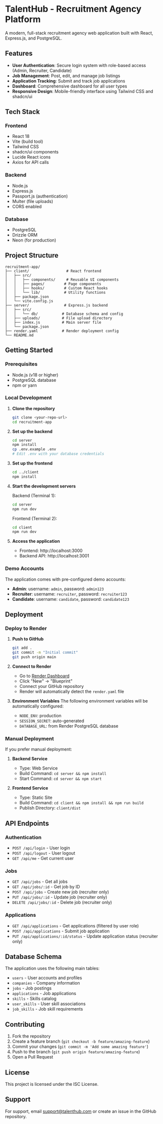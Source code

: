 # TalentHub - Recruitment Agency Platform

A modern, full-stack recruitment agency web application built with React, Express.js, and PostgreSQL.

## Features

- **User Authentication**: Secure login system with role-based access (Admin, Recruiter, Candidate)
- **Job Management**: Post, edit, and manage job listings
- **Application Tracking**: Submit and track job applications
- **Dashboard**: Comprehensive dashboard for all user types
- **Responsive Design**: Mobile-friendly interface using Tailwind CSS and shadcn/ui

## Tech Stack

### Frontend
- React 18
- Vite (build tool)
- Tailwind CSS
- shadcn/ui components
- Lucide React icons
- Axios for API calls

### Backend
- Node.js
- Express.js
- Passport.js (authentication)
- Multer (file uploads)
- CORS enabled

### Database
- PostgreSQL
- Drizzle ORM
- Neon (for production)

## Project Structure

```
recruitment-app/
├── client/                 # React frontend
│   ├── src/
│   │   ├── components/     # Reusable UI components
│   │   ├── pages/         # Page components
│   │   ├── hooks/         # Custom React hooks
│   │   └── lib/           # Utility functions
│   ├── package.json
│   └── vite.config.js
├── server/                # Express.js backend
│   ├── src/
│   │   └── db/           # Database schema and config
│   ├── uploads/          # File upload directory
│   ├── index.js          # Main server file
│   └── package.json
├── render.yaml           # Render deployment config
└── README.md
```

## Getting Started

### Prerequisites
- Node.js (v18 or higher)
- PostgreSQL database
- npm or yarn

### Local Development

1. **Clone the repository**
   ```bash
   git clone <your-repo-url>
   cd recruitment-app
   ```

2. **Set up the backend**
   ```bash
   cd server
   npm install
   cp .env.example .env
   # Edit .env with your database credentials
   ```

3. **Set up the frontend**
   ```bash
   cd ../client
   npm install
   ```

4. **Start the development servers**
   
   Backend (Terminal 1):
   ```bash
   cd server
   npm run dev
   ```
   
   Frontend (Terminal 2):
   ```bash
   cd client
   npm run dev
   ```

5. **Access the application**
   - Frontend: http://localhost:3000
   - Backend API: http://localhost:3001

### Demo Accounts

The application comes with pre-configured demo accounts:

- **Admin**: username: `admin`, password: `admin123`
- **Recruiter**: username: `recruiter`, password: `recruiter123`
- **Candidate**: username: `candidate`, password: `candidate123`

## Deployment

### Deploy to Render

1. **Push to GitHub**
   ```bash
   git add .
   git commit -m "Initial commit"
   git push origin main
   ```

2. **Connect to Render**
   - Go to [Render Dashboard](https://dashboard.render.com)
   - Click "New" → "Blueprint"
   - Connect your GitHub repository
   - Render will automatically detect the `render.yaml` file

3. **Environment Variables**
   The following environment variables will be automatically configured:
   - `NODE_ENV`: production
   - `SESSION_SECRET`: auto-generated
   - `DATABASE_URL`: from Render PostgreSQL database

### Manual Deployment

If you prefer manual deployment:

1. **Backend Service**
   - Type: Web Service
   - Build Command: `cd server && npm install`
   - Start Command: `cd server && npm start`

2. **Frontend Service**
   - Type: Static Site
   - Build Command: `cd client && npm install && npm run build`
   - Publish Directory: `client/dist`

## API Endpoints

### Authentication
- `POST /api/login` - User login
- `POST /api/logout` - User logout
- `GET /api/me` - Get current user

### Jobs
- `GET /api/jobs` - Get all jobs
- `GET /api/jobs/:id` - Get job by ID
- `POST /api/jobs` - Create new job (recruiter only)
- `PUT /api/jobs/:id` - Update job (recruiter only)
- `DELETE /api/jobs/:id` - Delete job (recruiter only)

### Applications
- `GET /api/applications` - Get applications (filtered by user role)
- `POST /api/applications` - Submit job application
- `PUT /api/applications/:id/status` - Update application status (recruiter only)

## Database Schema

The application uses the following main tables:
- `users` - User accounts and profiles
- `companies` - Company information
- `jobs` - Job postings
- `applications` - Job applications
- `skills` - Skills catalog
- `user_skills` - User skill associations
- `job_skills` - Job skill requirements

## Contributing

1. Fork the repository
2. Create a feature branch (`git checkout -b feature/amazing-feature`)
3. Commit your changes (`git commit -m 'Add some amazing feature'`)
4. Push to the branch (`git push origin feature/amazing-feature`)
5. Open a Pull Request

## License

This project is licensed under the ISC License.

## Support

For support, email support@talenthub.com or create an issue in the GitHub repository.

